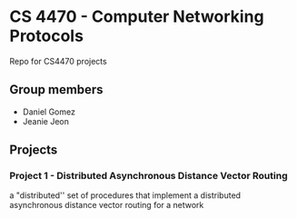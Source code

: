 # CS 4470 - Computer Networking Protocols

Repo for CS4470 projects

## Group members

- Daniel Gomez
- Jeanie Jeon

## Projects

### Project 1 - Distributed Asynchronous Distance Vector Routing

a "distributed'' set of procedures that implement a distributed 
asynchronous distance vector routing for a network

